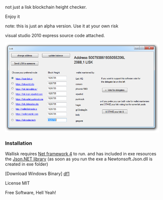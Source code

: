 not just a lisk blockchain height checker.

Enjoy it

note: this is just an alpha version. Use it at your own risk

visual studio 2010 express source code attached.

![Alt text](./image.PNG?raw=true "Optional Title")

### Installation

Wallisk requires [Net framework 4](http://download.microsoft.com/download/9/5/A/95A9616B-7A37-4AF6-BC36-D6EA96C8DAAE/dotNetFx40_Full_x86_x64.exe) to run.
and has included in exe resources the [Json.NET library](https://github.com/JamesNK/Newtonsoft.Json) (as soon as you run the exe a Newtonsoft.Json.dll is created in exe folder)


[df1]: <./WALLISK.exe?raw=true>
[Download Windows Binary] [df1]



License
MIT

Free Software, Hell Yeah!
